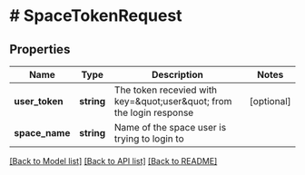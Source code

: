 # # SpaceTokenRequest

## Properties

Name | Type | Description | Notes
------------ | ------------- | ------------- | -------------
**user_token** | **string** | The token recevied with key&#x3D;\&quot;user\&quot; from the login response | [optional]
**space_name** | **string** | Name of the space user is trying to login to |

[[Back to Model list]](../../README.md#models) [[Back to API list]](../../README.md#endpoints) [[Back to README]](../../README.md)
